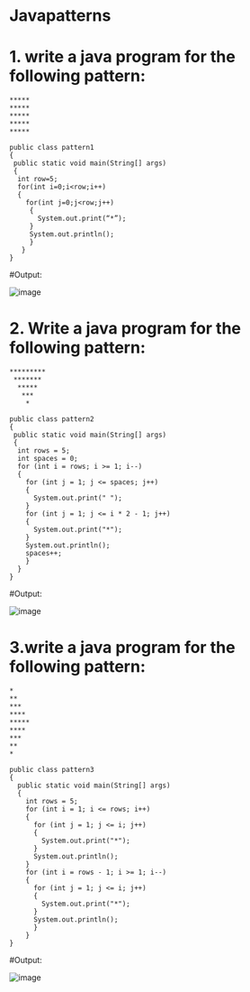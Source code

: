 # Javapatterns
# 1. write a java program for the following pattern:
~~~
*****
*****
*****
*****
*****
~~~
~~~
public class pattern1
{
 public static void main(String[] args)
 {
  int row=5;
  for(int i=0;i<row;i++)
  {
    for(int j=0;j<row;j++)
     {
       System.out.print(“*”);
     }
     System.out.println();
     }
   }
}
~~~

#Output:

![image](https://user-images.githubusercontent.com/102411421/224884421-4ee1e820-c415-4ac9-b1da-0bd0823f2128.png)


# 2. Write a java program for the following pattern:
~~~
*********
 *******
  *****
   ***
    *
~~~
~~~
public class pattern2
{
 public static void main(String[] args)
 {
  int rows = 5;
  int spaces = 0;
  for (int i = rows; i >= 1; i--)
  {
    for (int j = 1; j <= spaces; j++)
    {
      System.out.print(" ");
    }
    for (int j = 1; j <= i * 2 - 1; j++)
    {
      System.out.print("*");
    }
    System.out.println();
    spaces++;
    }
  }
}
~~~

#Output:

![image](https://user-images.githubusercontent.com/102411421/224884490-28156f92-0634-4055-838e-a747c092e29e.png)

# 3.write a java program for the following pattern:
~~~
*
**
***
****
*****
****
***
**
*
~~~
~~~
public class pattern3
{
  public static void main(String[] args)
  {
    int rows = 5;
    for (int i = 1; i <= rows; i++)
    {
      for (int j = 1; j <= i; j++)
      {
        System.out.print("*");
      }
      System.out.println();
    }
    for (int i = rows - 1; i >= 1; i--)
    {
      for (int j = 1; j <= i; j++)
      {
        System.out.print("*");
      }
      System.out.println();
      }
    }
}
~~~

#Output:

![image](https://user-images.githubusercontent.com/102411421/224884554-895d5c68-ac05-48ac-a0de-fcc9377501ef.png)

